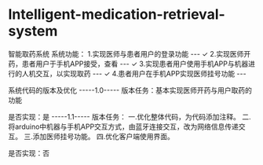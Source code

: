 # Intelligent-medication-retrieval-system
智能取药系统
系统功能：
1.实现医师与患者用户的登录功能 --- ✓
2.实现医师开药，患者用户于手机APP接受，查看 --- ✓
3.实现患者用户使用手机APP与机器进行的人机交互，以实现取药 --- ✓
4.患者用户在手机APP实现医师挂号功能 --- 

系统代码的版本及优化
-----1.0-----
版本任务：基本实现医师开药与用户取药的功能

是否实现：是
-----1.1-----
版本任务：
        一.优化整体代码，为代码添加注释。
        二.将arduino中机器与手机APP交互方式，由蓝牙连接交互，改为网络信息传递交互。
        三.添加医师挂号功能。
        四.优化客户端使用界面。

是否实现：否
